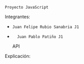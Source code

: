     Proyecto JavaScript

Integrantes:  
-     Juan Felipe Rubio Sanabria J1
-       Juan Pablo Patiño J1

  API

Explicación:
